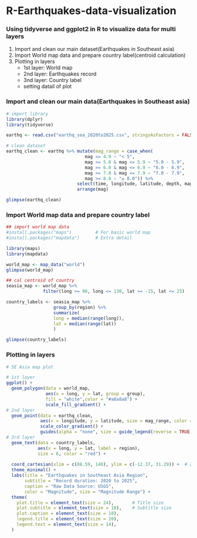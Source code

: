 # R-Earthquakes-data-visualization
### Using tidyverse and ggplot2 in R to visualize data for multi layers 

1) Import and clean our main dataset(Earthquakes in Southeast asia)
2) Import World map data and prepare country label(centroid calculation)
3) Plotting in layers
   - 1st layer: World map
   - 2nd layer: Earthquakes record
   - 3nd layer: Country label
   - setting datail of plot
  
### Import and clean our main data(Earthquakes in Southeast asia)
```r
# import library
library(dplyr)
library(tidyverse)

earthq <- read.csv("earthq_sea_2020to2025.csv", stringsAsFactors = FALSE)

# clean dataset
earthq_clean <- earthq %>% mutate(mag_range = case_when(
                              mag <= 4.9 ~ "< 5",
                              mag >= 5.0 & mag <= 5.9 ~ "5.0 - 5.9",
                              mag >= 6.0 & mag <= 6.9 ~ "6.0 - 6.9",
                              mag >= 7.0 & mag <= 7.9 ~ "7.0 - 7.9",
                              mag >= 8.0 ~ "≥ 8.0")) %>%
                           select(time, longitude, latitude, depth, mag, mag_range) %>%
                           arrange(mag)

glimpse(earthq_clean)
```

### Import World map data and prepare country label
```r
## import world map data
#install.packages("maps")         # For basic world map
#install.packages("mapdata")      # Extra detail

library(maps)
library(mapdata)

world_map <- map_data("world")
glimpse(world_map)

## cal centroid of country
seasia_map <- world_map %>%
              filter(long >= 90, long <= 130, lat >= -15, lat <= 25)

country_labels <- seasia_map %>%
                  group_by(region) %>%
                  summarize(
                  long = median(range(long)),
                  lat = median(range(lat))
                  )

glimpse(country_labels)
```

### Plotting in layers
```r
# SE Asia map plot

# 1st layer
ggplot() +
  geom_polygon(data = world_map,
               aes(x = long, y = lat, group = group), 
               fill = "white",color = "#a8a8a8") +
               scale_fill_gradient() +
# 2nd layer
  geom_point(data = earthq_clean, 
             aes(x = longitude, y = latitude, size = mag_range, color = mag, alpha = mag)) +
             scale_color_gradient() + 
             guides(alpha = "none", size = guide_legend(reverse = TRUE)) +
# 3rd layer
  geom_text(data = country_labels,
            aes(x = long, y = lat, label = region),
            size = 6, color = "red") +
  
  coord_cartesian(xlim = c(88.59, 140), ylim = c(-12.37, 31.29)) +  # Zoom to SE Asia
  theme_minimal() +
  labs(title = "Earthquakes in Southeast Asia Region",
       subtitle = "Record duration: 2020 to 2025",
       caption = "Raw Data Source: USGS",
       color = "Magnitude", size = "Magnitude Range") +
  theme(
    plot.title = element_text(size = 24),       # Title size
    plot.subtitle = element_text(size = 18),    # Subtitle size
    plot.caption = element_text(size = 18),
    legend.title = element_text(size = 20),
    legend.text = element_text(size = 14),
  )
```


